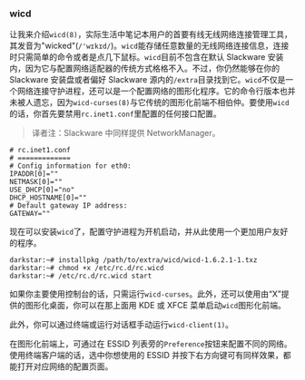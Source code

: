 ### wicd

让我来介绍`wicd(8)`，实际生活中笔记本用户的首要有线无线网络连接管理工具，其发音为"wicked"(`/'wɪkɪd/`)。`wicd`能存储任意数量的无线网络连接信息，连接时只需简单的命令或者是点几下鼠标。`wicd`目前不包含在默认 Slackware 安装内，因为它与配置网络适配器的传统方式格格不入。不过，你仍然能够在你的 Slackware 安装盘或者偏好 Slackware 源内的`/extra`目录找到它。`wicd`不仅是一个网络连接守护进程，还可以是一个配置网络的图形化程序。它的命令行版本也并未被人遗忘，因为`wicd-curses(8)`与它传统的图形化前端不相伯仲。要使用`wicd`的话，你首先要禁用`rc.inet1.conf`里配置的任何接口配置。

> 译者注：Slackware 中同样提供 NetworkManager。

```
# rc.inet1.conf
# =============
# Config information for eth0:
IPADDR[0]=""
NETMASK[0]=""
USE_DHCP[0]="no"
DHCP_HOSTNAME[0]=""
# Default gateway IP address:
GATEWAY=""
```

现在可以安装`wicd`了，配置守护进程为开机启动，并从此使用一个更加用户友好的程序。

```
darkstar:~# installpkg /path/to/extra/wicd/wicd-1.6.2.1-1.txz
darkstar:~# chmod +x /etc/rc.d/rc.wicd
darkstar:~# /etc/rc.d/rc.wicd start
```

如果你主要使用控制台的话，只需运行`wicd-curses`。此外，还可以使用由“X”提供的图形化桌面，你可以在那上面用 KDE 或 XFCE 菜单启动`wicd`图形化前端。

此外，你可以通过终端或运行对话框手动运行`wicd-client(1)`。

在图形化前端上，可通过在 ESSID 列表旁的`Preference`按钮来配置不同的网络。使用终端客户端的话，选中你想使用的 ESSID 并按下右方向键可有同样效果，都能打开对应网络的配置页面。
